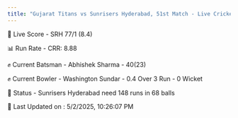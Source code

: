```yaml
---
title: "Gujarat Titans vs Sunrisers Hyderabad, 51st Match - Live Cricket Score"
---
```


🔴 Live Score - SRH 77/1 (8.4)  

📊 Run Rate - CRR: 8.88  

✊ Current Batsman - Abhishek Sharma - 40(23)  

✊ Current Bowler - Washington Sundar - 0.4 Over 3 Run - 0 Wicket  

📑 Status - Sunrisers Hyderabad need 148 runs in 68 balls

📝 Last Updated on : 5/2/2025, 10:26:07 PM  

